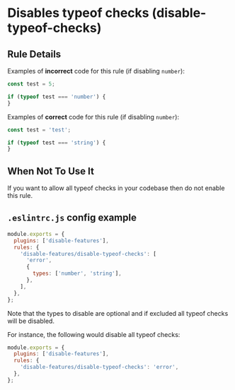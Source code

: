 # Disables typeof checks (disable-typeof-checks)

## Rule Details

Examples of **incorrect** code for this rule (if disabling `number`):

```js
const test = 5;

if (typeof test === 'number') {
}
```

Examples of **correct** code for this rule (if disabling `number`):

```js
const test = 'test';

if (typeof test === 'string') {
}
```

## When Not To Use It

If you want to allow all typeof checks in your codebase then do not enable this
rule.

## `.eslintrc.js` config example

```js
module.exports = {
  plugins: ['disable-features'],
  rules: {
    'disable-features/disable-typeof-checks': [
      'error',
      {
        types: ['number', 'string'],
      },
    ],
  },
};
```

Note that the types to disable are optional and if excluded all typeof checks
will be disabled.

For instance, the following would disable all typeof checks:

```js
module.exports = {
  plugins: ['disable-features'],
  rules: {
    'disable-features/disable-typeof-checks': 'error',
  },
};
```
